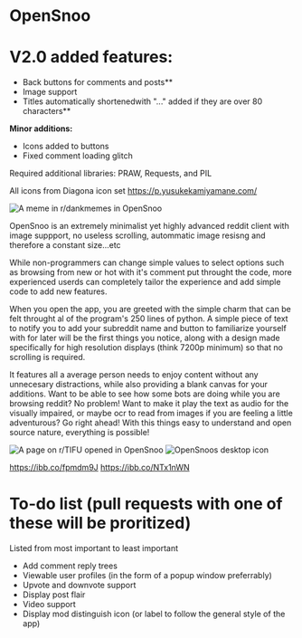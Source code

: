 # OpenSnoo
# V2.0 added features:
- Back buttons for comments and posts**
- Image support
- Titles automatically shortenedwith "..." added if they are over 80 characters**

**Minor additions:**
- Icons added to buttons
- Fixed comment loading glitch

Required additional libraries: PRAW, Requests, and PIL

All icons from Diagona icon set https://p.yusukekamiyamane.com/

![A meme in r/dankmemes in OpenSnoo](https://i.ibb.co/BZ828Gk/pic-1.jpg)

OpenSnoo is an extremely minimalist yet highly advanced reddit client with image suppport, no useless scrolling, autommatic image resisng and therefore a constant size...etc

While non-programmers can change simple values to select options such as browsing from new or hot with it's comment put throught the code, more experienced userds can completely tailor the experience and add simple code to add new features.

When you open the app, you are greeted with the simple charm that can be felt throught al of the program's 250 lines of python. A simple piece of text to notify you to add your subreddit name and button to familiarize yourself with for later will be the first things you notice, along with a design made specifically for high resolution displays (think 7200p minimum) so that no scrolling is required.

It features all a average person needs to enjoy content without any unnecesary distractions, while also providing a blank canvas for your additions. Want to be able to see how some bots are doing while you are browsing reddit? No problem! Want to make it play the text as audio for the visually impaired, or maybe ocr to read from images if you are feeling a little adventurous? Go right ahead! With this things easy to understand and open source nature, everything is possible!

![A page on r/TIFU opened in OpenSnoo](https://i.ibb.co/hYsX12d/pic2.jpg)
![OpenSnoos desktop icon](https://i.ibb.co/TtBV1Fv/opensnoo-icon-on-desktop.jpg)

https://ibb.co/fpmdm9J
https://ibb.co/NTx1nWN

# To-do list (pull requests with one of these will be proritized) 

Listed from most important to least important
- Add comment reply trees
- Viewable user profiles (in the form of a popup window preferrably)
- Upvote and downvote support
- Display post flair
- Video support
- Display mod distinguish icon (or label to follow the general style of the app)
